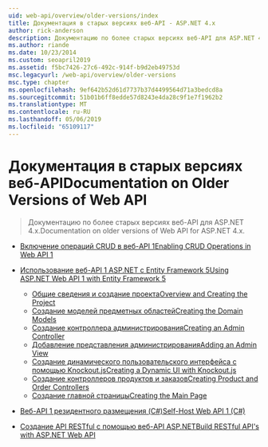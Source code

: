 ```yaml
---
uid: web-api/overview/older-versions/index
title: Документация в старых версиях веб-API - ASP.NET 4.x
author: rick-anderson
description: Документацию по более старых версиях веб-API для ASP.NET 4.x.
ms.author: riande
ms.date: 10/23/2014
ms.custom: seoapril2019
ms.assetid: f5bc7426-27c6-492c-914f-b9d2eb49753d
msc.legacyurl: /web-api/overview/older-versions
msc.type: chapter
ms.openlocfilehash: 9ef642b52d61d7737b37d4499564d71a3bedcd8a
ms.sourcegitcommit: 51b01b6ff8edde57d8243e4da28c9f1e7f1962b2
ms.translationtype: MT
ms.contentlocale: ru-RU
ms.lasthandoff: 05/06/2019
ms.locfileid: "65109117"
---
```

# <a name="documentation-on-older-versions-of-web-api"></a><span data-ttu-id="f9d7e-103">Документация в старых версиях веб-API</span><span class="sxs-lookup"><span data-stu-id="f9d7e-103">Documentation on Older Versions of Web API</span></span>

> <span data-ttu-id="f9d7e-104">Документацию по более старых версиях веб-API для ASP.NET 4.x.</span><span class="sxs-lookup"><span data-stu-id="f9d7e-104">Documentation on older versions of Web API for ASP.NET 4.x.</span></span>

- [<span data-ttu-id="f9d7e-105">Включение операций CRUD в веб-API 1</span><span class="sxs-lookup"><span data-stu-id="f9d7e-105">Enabling CRUD Operations in Web API 1</span></span>](creating-a-web-api-that-supports-crud-operations.md)
- [<span data-ttu-id="f9d7e-106">Использование веб-API 1 ASP.NET с Entity Framework 5</span><span class="sxs-lookup"><span data-stu-id="f9d7e-106">Using ASP.NET Web API 1 with Entity Framework 5</span></span>](using-web-api-1-with-entity-framework-5/index.md)

    - [<span data-ttu-id="f9d7e-107">Общие сведения и создание проекта</span><span class="sxs-lookup"><span data-stu-id="f9d7e-107">Overview and Creating the Project</span></span>](using-web-api-1-with-entity-framework-5/using-web-api-with-entity-framework-part-1.md)
    - [<span data-ttu-id="f9d7e-108">Создание моделей предметных областей</span><span class="sxs-lookup"><span data-stu-id="f9d7e-108">Creating the Domain Models</span></span>](using-web-api-1-with-entity-framework-5/using-web-api-with-entity-framework-part-2.md)
    - [<span data-ttu-id="f9d7e-109">Создание контроллера администрирования</span><span class="sxs-lookup"><span data-stu-id="f9d7e-109">Creating an Admin Controller</span></span>](using-web-api-1-with-entity-framework-5/using-web-api-with-entity-framework-part-3.md)
    - [<span data-ttu-id="f9d7e-110">Добавление представления администрирования</span><span class="sxs-lookup"><span data-stu-id="f9d7e-110">Adding an Admin View</span></span>](using-web-api-1-with-entity-framework-5/using-web-api-with-entity-framework-part-4.md)
    - [<span data-ttu-id="f9d7e-111">Создание динамического пользовательского интерфейса с помощью Knockout.js</span><span class="sxs-lookup"><span data-stu-id="f9d7e-111">Creating a Dynamic UI with Knockout.js</span></span>](using-web-api-1-with-entity-framework-5/using-web-api-with-entity-framework-part-5.md)
    - [<span data-ttu-id="f9d7e-112">Создание контроллеров продуктов и заказов</span><span class="sxs-lookup"><span data-stu-id="f9d7e-112">Creating Product and Order Controllers</span></span>](using-web-api-1-with-entity-framework-5/using-web-api-with-entity-framework-part-6.md)
    - [<span data-ttu-id="f9d7e-113">Создание главной страницы</span><span class="sxs-lookup"><span data-stu-id="f9d7e-113">Creating the Main Page</span></span>](using-web-api-1-with-entity-framework-5/using-web-api-with-entity-framework-part-7.md)
- [<span data-ttu-id="f9d7e-114">Веб-API 1 резидентного размещения (C#)</span><span class="sxs-lookup"><span data-stu-id="f9d7e-114">Self-Host Web API 1 (C#)</span></span>](self-host-a-web-api.md)
- [<span data-ttu-id="f9d7e-115">Создание API RESTful с помощью веб-API ASP.NET</span><span class="sxs-lookup"><span data-stu-id="f9d7e-115">Build RESTful API's with ASP.NET Web API</span></span>](build-restful-apis-with-aspnet-web-api.md)
